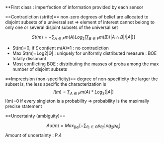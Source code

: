 
**First class : imperfection of information provided by each sensor 

==Contradiction (strife)==
non-zero degrees of belief are allocated to disjoint subsets of a universal set 
=> element of interest cannot belong to only one or several disjoint subsets of the universal set 

$$ St(m)=-\sum_{A\in F}m(A)Log_{2}[\sum_{B\in F}m(B)(|A∩B|/|A|)] $$

- St(m)=0, if ζ contient m(A)=1 : no contradiction
- Max St(m)=Log2|Θ| : uniquely for uniformly distributed measure : BOE totally dissonant 
- Most conflicting BOE : distributing the masses of proba among the max number of disjoint subsets 

==Imprecision (non-specificity)==
degree of non-specificity 
the larger the subset is, the less specific the characterization is
$$ I(m)=\sum_{A\in F}m(A)* Log_2[|A|] $$
I(m)=0 if every singleton is a probability 
=> probability is the maximally precise statement 

==Uncertainty (ambiguity)==

$$ Au(m)= Max_{Bel}[-\sum_{\theta_{i}\in \Theta}p_{\theta_i}Log_{2}p_{\theta_i}] $$
Amount of uncertainty : P.4





